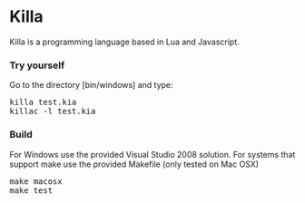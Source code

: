 # Killa

Killa is a programming language based in Lua and Javascript.


### Try yourself


Go to the directory [bin/windows] and type: 
<pre>
killa test.kia
killac -l test.kia
</pre>


### Build

For Windows use the provided Visual Studio 2008 solution.
For systems that support make use the provided Makefile (only tested on Mac OSX)
<pre>
make macosx
make test
</pre>
